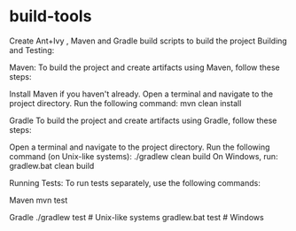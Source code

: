 # build-tools
Create Ant+Ivy , Maven and Gradle build scripts to build the project
Building and Testing:


Maven:
To build the project and create artifacts using Maven, follow these steps:

Install Maven if you haven't already.
Open a terminal and navigate to the project directory.
Run the following command:
mvn clean install



Gradle
To build the project and create artifacts using Gradle, follow these steps:

Open a terminal and navigate to the project directory.
Run the following command (on Unix-like systems):
./gradlew clean build
On Windows, run:
gradlew.bat clean build



Running Tests:
To run tests separately, use the following commands:


Maven
mvn test


Gradle
./gradlew test    # Unix-like systems
gradlew.bat test  # Windows
